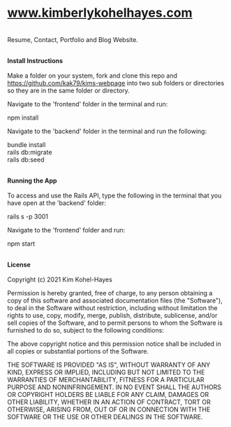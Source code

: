 # www.kimberlykohelhayes.com
<br>
Resume, Contact, Portfolio and Blog Website.<br><br>

**Install Instructions**
<br><br>
Make a folder on your system, fork and clone this repo and https://github.com/kak79/kims-webpage into two sub folders or directories so they are in the same folder or directory.<br>

Navigate to the 'frontend' folder in the terminal and run: <br>

npm install<br>

Navigate to the 'backend' folder in the terminal and run the following:<br>

bundle install<br>
rails db:migrate<br>
rails db:seed<br><br>

**Running the App**
<br><br>
To access and use the Rails API, type the following in the terminal that you have open at the 'backend' folder:<br>

rails s -p 3001<br>

Navigate to the 'frontend' folder and run: <br>

npm start<br><br>

**License**
<br><br>
Copyright (c) 2021 Kim Kohel-Hayes

Permission is hereby granted, free of charge, to any person obtaining
a copy of this software and associated documentation files (the
"Software"), to deal in the Software without restriction, including
without limitation the rights to use, copy, modify, merge, publish,
distribute, sublicense, and/or sell copies of the Software, and to
permit persons to whom the Software is furnished to do so, subject to
the following conditions:

The above copyright notice and this permission notice shall be
included in all copies or substantial portions of the Software.

THE SOFTWARE IS PROVIDED "AS IS", WITHOUT WARRANTY OF ANY KIND,
EXPRESS OR IMPLIED, INCLUDING BUT NOT LIMITED TO THE WARRANTIES OF
MERCHANTABILITY, FITNESS FOR A PARTICULAR PURPOSE AND
NONINFRINGEMENT. IN NO EVENT SHALL THE AUTHORS OR COPYRIGHT HOLDERS BE
LIABLE FOR ANY CLAIM, DAMAGES OR OTHER LIABILITY, WHETHER IN AN ACTION
OF CONTRACT, TORT OR OTHERWISE, ARISING FROM, OUT OF OR IN CONNECTION
WITH THE SOFTWARE OR THE USE OR OTHER DEALINGS IN THE SOFTWARE.
